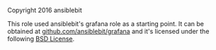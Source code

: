 Copyright 2016 ansiblebit

This role used ansiblebit's grafana role as a starting point.
It can be obtained at [github.com/ansiblebit/grafana](https://github.com/ansiblebit/grafana) and
it's licensed under the following [BSD License](https://github.com/ansiblebit/grafana/blob/master/LICENSE).
